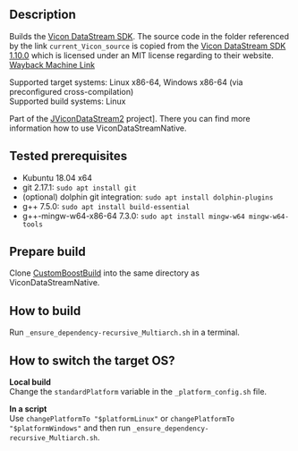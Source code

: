 ## Description
Builds the [Vicon DataStream SDK](https://www.vicon.com/software/datastream-sdk/?section=downloads).
The source code in the folder referenced by the link `current_Vicon_source` is copied from the [Vicon DataStream SDK 1.10.0](https://www.vicon.com/software/datastream-sdk/?section=downloads) which is licensed under an MIT license regarding to their website. [Wayback Machine Link](https://web.archive.org/web/20210125075752/https://www.vicon.com/software/datastream-sdk/?section=downloads)

Supported target systems: Linux x86-64, Windows x86-64 (via preconfigured cross-compilation) \
Supported build systems: Linux

Part of the [JViconDataStream2](https://github.com/MobMonRob/JViconDataStream2) project]. There you can find more information how to use ViconDataStreamNative.


## Tested prerequisites
* Kubuntu 18.04 x64
* git 2.17.1: `sudo apt install git`
* (optional) dolphin git integration: `sudo apt install dolphin-plugins`
* g++ 7.5.0: `sudo apt install build-essential`
* g++-mingw-w64-x86-64 7.3.0: `sudo apt install mingw-w64 mingw-w64-tools`


## Prepare build
Clone [CustomBoostBuild](https://github.com/MobMonRob/CustomBoostBuild) into the same directory as ViconDataStreamNative.


## How to build
Run `_ensure_dependency-recursive_Multiarch.sh` in a terminal.


## How to switch the target OS?
**Local build** \
Change the `standardPlatform` variable in the `_platform_config.sh` file.

**In a script** \
Use `changePlatformTo "$platformLinux"` or `changePlatformTo "$platformWindows"` and then run `_ensure_dependency-recursive_Multiarch.sh`.

